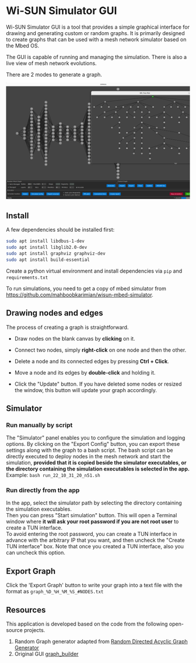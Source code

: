 # Wi-SUN Simulator GUI

Wi-SUN Simulator GUI is a tool that provides a simple graphical interface for drawing and generating custom or random graphs. It is primarily designed to create graphs that can be used with a mesh network simulator based on the Mbed OS.

The GUI is capable of running and managing the simulation. There is also a live view of mesh network evolutions.

There are 2 modes to generate a graph. 

<img src="screenshot.png" alt="sim" width="800"/>

## Install

A few dependencies should be installed first:
```bash
sudo apt install libdbus-1-dev
sudo apt install libglib2.0-dev
sudo apt install graphviz graphviz-dev
sudo apt install build-essential
```
Create a python virtual environment and install dependencies via `pip` and `requirements.txt`

To run simulations, you need to get a copy of mbed simulator from https://github.com/mahboobkarimian/wisun-mbed-simulator.

## Drawing nodes and edges

The process of creating a graph is straightforward.

* Draw nodes on the blank canvas by **clicking** on it.

* Connect two nodes, simply **right-click** on one node and then the other.

* Delete a node and its connected edges by pressing **Ctrl + Click**.

* Move a node and its edges by **double-click** and holding it.

* Click the "Update" button. If you have deleted some nodes or resized the window, this button will update your graph accordingly.

## Simulator

### Run manually by script

The "Simulator" panel enables you to configure the simulation and logging options. By clicking on the "Export Config" button, you can export these settings along with the graph to a bash script. The bash script can be directly executed to deploy nodes in the mesh network and start the simulation, **provided that it is copied beside the simulator executables, or the directory containing the simulation executables is selected in the app.**<br>
Example: `bash run_22_10_31_20_n51.sh`

### Run directly from the app

In the app, select the simulator path by selecting the directory containing the simulation executables.<br>
Then you can press "Start simulation" button. This will open a Terminal window where **it will ask your root password if you are not root user** to create a TUN interface.<br>
To avoid entering the root password, you can create a TUN interface in advance with the arbitrary IP that you want, and then uncheck the "Create TUN interface" box. Note that once you created a TUN interface, also you can uncheck this option.

## Export Graph

Click the 'Export Graph' button to write your graph into a text file with the format as `graph_%D_%H_%M_%S_#NODES.txt`

## Resources

This application is developed based on the code from the following open-source projects.

1. Random Graph generator adapted from [Random Directed Acyclic Graph Generator](https://github.com/Livioni/DAG_Generator)
2. Original GUI [graph_builder](https://github.com/ariel-weiss/graph_builder)
